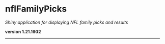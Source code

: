 # nflFamilyPicks

*Shiny application for displaying NFL family picks and results*

**version 1.21.1602**

----------
